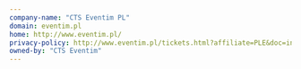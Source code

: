 ```yaml
---
company-name: "CTS Eventim PL"
domain: eventim.pl
home: http://www.eventim.pl/
privacy-policy: http://www.eventim.pl/tickets.html?affiliate=PLE&doc=info/dataProtection
owned-by: "CTS Eventim"
---
```




